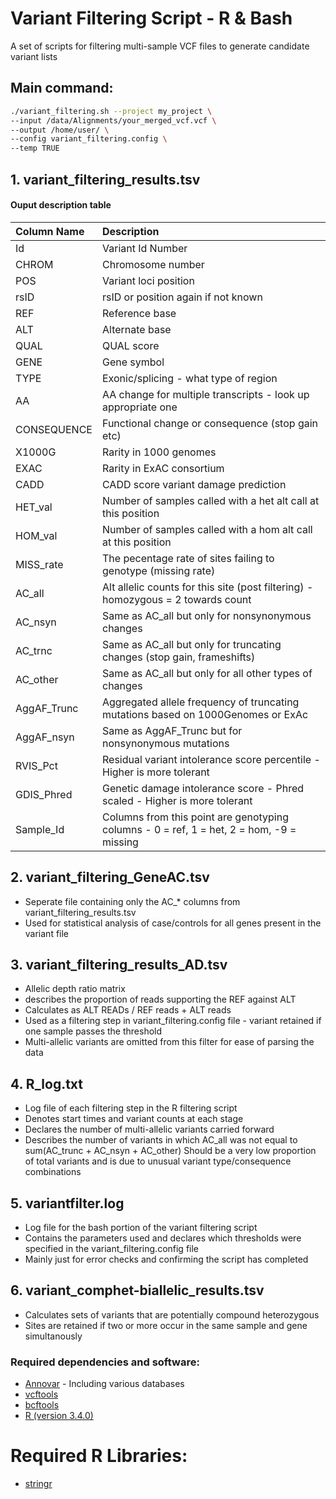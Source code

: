 # Variant Filtering Script - R & Bash

A set of scripts for filtering multi-sample VCF files to generate candidate variant lists

## Main command:

```bash
./variant_filtering.sh --project my_project \
--input /data/Alignments/your_merged_vcf.vcf \
--output /home/user/ \
--config variant_filtering.config \
--temp TRUE
```

## 1. variant_filtering_results.tsv

#### **Ouput description table** 
| Column Name | Description  
| :---        |:--- 
| Id | Variant Id Number  
|CHROM | Chromosome number
|POS | Variant loci position
|rsID | rsID or position again if not known
|REF | Reference base
|ALT | Alternate base
|QUAL | QUAL score
|GENE | Gene symbol
|TYPE | Exonic/splicing - what type of region
|AA | AA change for multiple transcripts - look up appropriate one
|CONSEQUENCE | Functional change or consequence (stop gain etc)
|X1000G | Rarity in 1000 genomes
|EXAC | Rarity in ExAC consortium
|CADD | CADD score variant damage prediction
|HET_val | Number of samples called with a het alt call at this position
|HOM_val | Number of samples called with a hom alt call at this position
|MISS_rate | The pecentage rate of sites failing to genotype (missing rate)
|AC_all | Alt allelic counts for this site (post filtering) - homozygous = 2 towards count
|AC_nsyn | Same as AC_all but only for nonsynonymous changes
|AC_trnc | Same as AC_all but only for truncating changes (stop gain, frameshifts)
|AC_other | Same as AC_all but only for all other types of changes
|AggAF_Trunc | Aggregated allele frequency of truncating mutations based on 1000Genomes or ExAc
|AggAF_nsyn | Same as AggAF_Trunc but for nonsynonymous mutations
|RVIS_Pct | Residual variant intolerance score percentile - Higher is more tolerant
|GDIS_Phred | Genetic damage intolerance score - Phred scaled - Higher is more tolerant
|Sample_Id | Columns from this point are genotyping columns - 0 = ref, 1 = het, 2 = hom, -9 = missing


## 2. variant_filtering_GeneAC.tsv

* Seperate file containing only the AC_* columns from variant_filtering_results.tsv
* Used for statistical analysis of case/controls for all genes present in the variant file

## 3. variant_filtering_results_AD.tsv

* Allelic depth ratio matrix
* describes the proportion of reads supporting the REF against ALT
* Calculates as ALT READs / REF reads + ALT reads
* Used as a filtering step in variant_filtering.config file - variant retained if one sample passes the threshold
* Multi-allelic variants are omitted from this filter for ease of parsing the data

## 4. R_log.txt

* Log file of each filtering step in the R filtering script
* Denotes start times and variant counts at each stage
* Declares the number of multi-allelic variants carried forward
* Describes the number of variants in which AC_all was not equal to sum(AC_trunc + AC_nsyn + AC_other)
   Should be a very low proportion of total variants and is due to unusual variant type/consequence combinations

## 5. variantfilter.log

* Log file for the bash portion of the variant filtering script
* Contains the parameters used and declares which thresholds were specified in the variant_filtering.config file
* Mainly just for error checks and confirming the script has completed

## 6. variant_comphet-biallelic_results.tsv

* Calculates sets of variants that are potentially compound heterozygous
* Sites are retained if two or more occur in the same sample and gene simultanously


### Required dependencies and software:
* [Annovar](http://annovar.openbioinformatics.org/en/latest/) - Including various databases
* [vcftools](http://vcftools.sourceforge.net/index.html)
* [bcftools](https://samtools.github.io/bcftools/bcftools.html)
* [R (version 3.4.0)](https://cran.r-project.org/)
# Required R Libraries:
* [stringr](https://cran.r-project.org/web/packages/stringr/index.html)     


